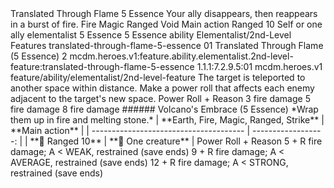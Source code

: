 <ability>
  <name>Translated Through Flame</name>
  <cost>5 Essence</cost>
  <flavor>Your ally disappears, then reappears in a burst of fire.</flavor>
  <keywords>
    <keyword>Fire</keyword>
    <keyword>Magic</keyword>
    <keyword>Ranged</keyword>
    <keyword>Void</keyword>
  </keywords>
  <type>Main action</type>
  <distance>Ranged 10</distance>
  <target>Self or one ally</target>
  <metadata>
    <class>elementalist</class>
    <cost>5 Essence</cost>
    <cost_amount>5</cost_amount>
    <cost_resource>Essence</cost_resource>
    <feature_type>ability</feature_type>
    <file_dpath>Elementalist/2nd-Level Features</file_dpath>
    <item_id>translated-through-flame-5-essence</item_id>
    <item_index>01</item_index>
    <item_name>Translated Through Flame (5 Essence)</item_name>
    <level>2</level>
    <scc>mcdm.heroes.v1:feature.ability.elementalist.2nd-level-feature:translated-through-flame-5-essence</scc>
    <scdc>1.1.1:7.2.9.5:01</scdc>
    <source>mcdm.heroes.v1</source>
    <type>feature/ability/elementalist/2nd-level-feature</type>
  </metadata>
  <effects>
    <effect type="mundane">The target is teleported to another space within distance. Make a power roll that affects each enemy adjacent to the target&apos;s new space.</effect>
    <effect type="roll">
      <roll>Power Roll + Reason</roll>
      <t1>3 fire damage</t1>
      <t2>5 fire damage</t2>
      <t3>8 fire damage</t3>
    </effect>
    <effect type="mundane">###### Volcano&apos;s Embrace (5 Essence)
*Wrap them up in fire and melting stone.*
| **Earth, Fire, Magic, Ranged, Strike** |     **Main action** |
| -------------------------------------- | ------------------: |
| **📏 Ranged 10**                       | **🎯 One creature** |</effect>
    <effect type="roll">
      <roll>Power Roll + Reason</roll>
      <t1>5 + R fire damage; A &lt; WEAK, restrained (save ends)</t1>
      <t2>9 + R fire damage; A &lt; AVERAGE, restrained (save ends)</t2>
      <t3>12 + R fire damage; A &lt; STRONG, restrained (save ends)</t3>
    </effect>
  </effects>
</ability>
